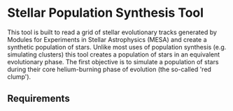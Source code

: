 # Stellar Population Synthesis Tool

This tool is built to read a grid of stellar evolutionary tracks generated by Modules for Experiments in Stellar
Astrophysics (MESA) and create a synthetic population of stars. Unlike most uses of population synthesis (e.g. simulating clusters) this tool creates a population of stars in an equivalent evolutionary phase. The first objective is to simulate a population of stars during their core helium-burning phase of evolution (the so-called 'red clump').

## Requirements
